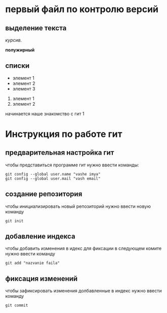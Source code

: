 # первый файл по контролю версий

## выделение текста

*курсив.*

**полужирный**

## списки

* элемент 1
* элемент 2 
* элемент 3

1. элемент 1
2. элемент 2

начинается наше знакомство с гит 1

# **Инструкция по работе гит**

## предварительная настройка гит

чтобы представиться программе гит нужно ввести команды: 

    git config --global user.name "vashe imya"
    git config --global user.mail "vash email"

## создание репозитория

чтобы инициализировать новый репозиторий нужно ввести новую команду 

    git init

## добавление индекса

чтобы добавить изменения в идекс для фиксации в следующем комите нужно ввести команду

    git add "nazvanie faila"

## фиксация изменений 

чтобы зафиксировать изменения долбавленные в индекс нужно ввести команду

    git commit


